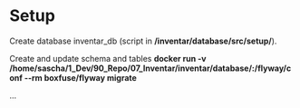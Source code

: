 # Setup
Create database inventar_db (script in **/inventar/database/src/setup/**).

Create and update schema and tables
**docker run -v /home/sascha/1_Dev/90_Repo/07_Inventar/inventar/database/:/flyway/conf --rm boxfuse/flyway migrate**


...
